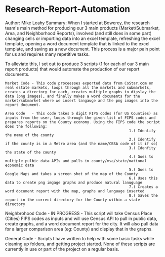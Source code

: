 # Research-Report-Automation
Author: Mike Leahy
Summary: When I started at Bowerey, the research team's main method for producing our 3 main products (Market/Submarket, Area, and Neighborhood Reports), involved (and still does in some part) changing cells or importing data into an excel template, refreshing the excel template, opening a word document template that is linked to the excel template, and saving as a new document.  This process is a major pain point for us and requires many repetitive tasks. 

To alleviate this, I set out to produce 3 scripts (1 for each of our 3 main report products) that would automate the production of our report documents. 

    Market Code - This code proceesses exported data from CoStar.com on real estate markets, loops through all the markets and submarkets, creates a directory for each, creates multiple graphs to dipslay the data (png images), and finally makes a word documents for the market/submarket where we insert langauge and the png images into the report document.
    
    Area Code   - This code takes 5 digit FIPS codes (for US Counties) as inputs from the user, loops through the given list of FIPS codes and prepares reports on the County economy. Using the FIPS code the script does the following:
                                                            1.) Identify the name of the county
                                                            2.) Identify if the county is in a Metro area (and the name/CBSA code of it if so)
                                                            3.) Idenfity the state of the county
                                                            4.) Goes to multiple pulbic data APIs and pulls in county/msa/state/national economic data
                                                            5.) Goes to Google Maps and takes a screen shot of the map of the County
                                                            6.) Uses this data to create png imgage graphs and produce natural lanuguage
                                                            7.) Creates a word document report with the map, graphs and language inserted
                                                            8.) Saves the report in the correct directory for the County within a state directory

Neighbrohood Code - IN PROGRESS - This script will take Census Place (Cities) FIPS codes as inputs and will use Census API to pull in public data, create graphs, and a word document report for the city. It will also pull data for a larger comparison area (eg: County) and display that in the graphs.

General Code - Scripts I have written to help with some basic tasks while cleaning up folders, and getting project started. None of these scripts are currently in use or part of the project on a regular basis.
